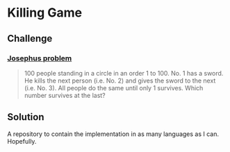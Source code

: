 # Killing Game

## Challenge
### [Josephus problem](https://en.wikipedia.org/wiki/Josephus_problem)
> 100 people standing in a circle in an order 1 to 100. No. 1 has a sword. He kills the next person (i.e. No. 2) and gives the sword to the next (i.e. No. 3). All people do the same until only 1 survives. Which number survives at the last?

## Solution
A repository to contain the implementation in as many languages as I can. Hopefully.